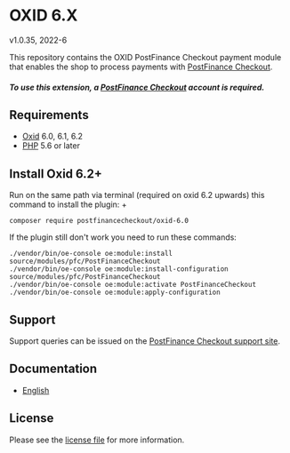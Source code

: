 

# OXID 6.X

v1.0.35, 2022-6

This repository contains the OXID  PostFinance Checkout payment module that enables the shop to process payments with [PostFinance Checkout](https://postfinance.ch/en/business/products/e-commerce/postfinance-checkout-all-in-one.html).

##### To use this extension, a [PostFinance Checkout](https://checkout.postfinance.ch/en-ch/user/signup) account is required.

## Requirements

* [Oxid](https://www.oxid-esales.com/) 6.0, 6.1, 6.2
* [PHP](http://php.net/) 5.6 or later

## Install Oxid 6.2+

 Run on the same path via terminal (required on oxid 6.2 upwards) this command to install the plugin: +
```
composer require postfinancecheckout/oxid-6.0
```
If the plugin still don't work you need to run these commands:
```
./vendor/bin/oe-console oe:module:install source/modules/pfc/PostFinanceCheckout
./vendor/bin/oe-console oe:module:install-configuration source/modules/pfc/PostFinanceCheckout
./vendor/bin/oe-console oe:module:activate PostFinanceCheckout
./vendor/bin/oe-console oe:module:apply-configuration
```

## Support

Support queries can be issued on the [PostFinance Checkout support site](https://www.postfinance.ch/en/business/support.html).

## Documentation

* [English](https://plugin-documentation.postfinance-checkout.ch/pfpayments/oxid-6.0/1.0.35/docs/en/documentation.html)

## License

Please see the [license file](https://github.com/pfpayments/oxid-6.0/blob/1.0.35/LICENSE) for more information.